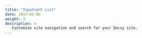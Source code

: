 ```yaml
---
title: "Inpatient List"
date: 2017-01-05
weight: 3
description: >
   Customize site navigation and search for your Docsy site.
---
```

